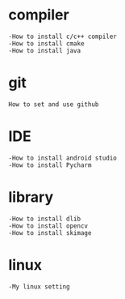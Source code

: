 # compiler
	-How to install c/c++ compiler
	-How to install cmake
	-How to install java

# git
	How to set and use github

# IDE
	-How to install android studio
	-How to install Pycharm

# library
	-How to install dlib
	-How to install opencv
	-How to install skimage

# linux
	-My linux setting
